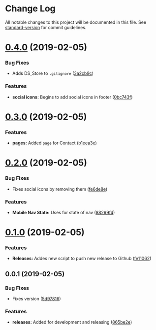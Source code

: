 # Change Log

All notable changes to this project will be documented in this file. See [standard-version](https://github.com/conventional-changelog/standard-version) for commit guidelines.

<a name="0.4.0"></a>
# [0.4.0](https://github.com/davidroyer/vuxt/compare/v0.3.0...v0.4.0) (2019-02-05)


### Bug Fixes

* Adds DS_Store to `.gitignore` ([3a2cb9c](https://github.com/davidroyer/vuxt/commit/3a2cb9c))


### Features

* **social icons:** Begins to add social icons in footer ([0bc743f](https://github.com/davidroyer/vuxt/commit/0bc743f))



<a name="0.3.0"></a>
# [0.3.0](https://github.com/davidroyer/vuxt/compare/v0.2.0...v0.3.0) (2019-02-05)


### Features

* **pages:** Added `page` for Contact ([b1eea3e](https://github.com/davidroyer/vuxt/commit/b1eea3e))



<a name="0.2.0"></a>
# [0.2.0](https://github.com/davidroyer/vuxt/compare/v0.1.0...v0.2.0) (2019-02-05)


### Bug Fixes

* Fixes social icons by removing them ([fe6de8e](https://github.com/davidroyer/vuxt/commit/fe6de8e))


### Features

* **Mobile Nav State:** Uses  for state of nav ([88299f4](https://github.com/davidroyer/vuxt/commit/88299f4))



<a name="0.1.0"></a>
# [0.1.0](https://github.com/davidroyer/vuxt/compare/v0.0.1...v0.1.0) (2019-02-05)


### Features

* **Releases:** Addes new script to push new release to Github ([fe11062](https://github.com/davidroyer/vuxt/commit/fe11062))



<a name="0.0.1"></a>
## 0.0.1 (2019-02-05)


### Bug Fixes

* Fixes version ([5d97816](https://github.com/davidroyer/vuxt/commit/5d97816))


### Features

* **releases:** Added  for development and releasing ([865be2e](https://github.com/davidroyer/vuxt/commit/865be2e))
